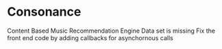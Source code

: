 # Consonance
Content Based Music Recommendation Engine
Data set is missing
Fix the front end code by adding callbacks for asynchornous calls
